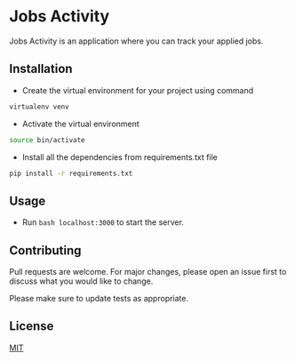 # Jobs Activity

Jobs Activity is an application where you can track your applied jobs.

## Installation

- Create the virtual environment for your project using command
```bash
virtualenv venv
```
- Activate the virtual environment
```bash
source bin/activate
```
- Install all the dependencies from requirements.txt file
```bash
pip install -r requirements.txt
```

## Usage

- Run ```bash localhost:3000``` to start the server.


## Contributing

Pull requests are welcome. For major changes, please open an issue first
to discuss what you would like to change.

Please make sure to update tests as appropriate.

## License

[MIT](https://choosealicense.com/licenses/mit/)
